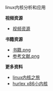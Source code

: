 linux内核分析和应用

**视频资源**

- [视频资源](https://next.xuetangx.com/learn/XIYOU08091001441/XIYOU08091001441/1075661/video/719713)



**书籍资源**

- [书籍.png](书籍.png)
- [参考文献.png](参考文献.png)


**更多资料**
- [linux内核之旅](http://www.kerneltravel.net)
- [hurlex x86小内核](https://github.com/hurley25/hurlex-doc)
